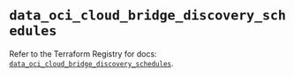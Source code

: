 # `data_oci_cloud_bridge_discovery_schedules`

Refer to the Terraform Registry for docs: [`data_oci_cloud_bridge_discovery_schedules`](https://registry.terraform.io/providers/oracle/oci/6.37.0/docs/data-sources/cloud_bridge_discovery_schedules).
